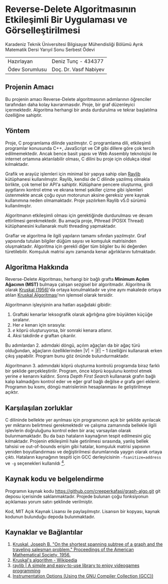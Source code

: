 
# Reverse-Delete Algoritmasının Etkileşimli Bir Uygulaması ve Görselleştirilmesi

Karadeniz Teknik Üniversitesi Bilgisayar Mühendisliği Bölümü Ayrık Matematik Dersi Yarıyıl Sonu Serbest Ödevi

| | | 
| ---------------|------------------------ |
| Hazırlayan     | Deniz Tunç - 434377     |
| Ödev Sorumlusu | Doç. Dr. Vasıf Nabiyev  |

## Projenin Amacı

Bu projenin amacı Reverse-Delete algoritmasının adımlarının öğrenciler tarafından daha kolay kavranmasıdır. Proje, bir graf düzenleyici içermektedir. Algoritma herhangi bir anda durdurulma ve tekrar başlatılma özelliğine sahiptir.


## Yöntem

Proje, C programlama dilinde yazılmıştır. C programlama dili, etkileşimli programlar konusunda C++, JavaScript ve C# gibi dillere göre çok tercih edilmemektedir. Ancak bence basit yapısı ve Web Assembly teknolojisi ile internet ortamına aktarılabilir olması, C dilini bu proje için oldukça ideal kılmaktadır.

Grafik ve arayüz işlemleri için minimal bir yapıya sahip olan [Raylib](#3) kütüphanesi kullanılmıştır. Raylib, kendisi de C dilinde yazılmış olmakla birlikte, çok temel bir API'a sahiptir. Kütüphane pencere oluşturma, girdi aygıtlarını kontrol etme ve ekrana temel şekiller çizme gibi işlemleri üstenmekte ancak çoğu oyun motorunun aksine gereksiz yere kaynak kullanımına neden olmamaktadır. Proje yazılırken Raylib v5.0 sürümü kullanılmıştır.

Algoritmanın etkileşimli olması için gerektiğinde durdurulması ve devam ettirilmesi gerekmektedir. Bu amaçla proje, Pthread (POSIX Thread) kütüphanesini kullanarak multi threading yapmaktadır.

Graflar ve algoritma ile ilgili yapıların tamamı sıfırdan yazılmıştır. Graf yapısında tutulan bilgiler düğüm sayısı ve komşuluk matrisinden oluşmaktadır. Algoritma için gerekli diğer tüm bilgiler bu iki değerden türetilebilir. Komşuluk matrisi aynı zamanda kenar ağırlıklarını tutmaktadır.

## Algoritma Hakkında

Reverse-Delete Algoritması, herhangi bir bağlı grafta **Minimum Açılım Ağacının (MST)** bulmaya çalışan sezgisel bir algoritmadır. Algoritma ilk olarak [Kruskal (1956)](#1)'da ortaya konulmaktadır ve yine aynı makalede ortaya atılan [Kruskal Algoritması](#2)'nın işlemsel olarak tersidir. 

Algoritmanın işleyişinin ana hatları aşağıdaki gibidir:

1. Graftaki kenarlar leksografik olarak ağırlığına göre büyükten küçüğe sıralanır.
2. Her *e* kenarı için sırasıyla:
3.  *e* köprü oluşturuyorsa, bir sonraki kenara atlanır.
4.  Aksi takdirde *e* graftan çıkarılır.

Bu adımlardan 2. adımdaki döngü, açılım ağaçları da bir ağaç türü olduğundan, ağaçların özelliklerinden $|V|=|E|-1$ özelliğini kullanarak erken çıkış yapabilir. Program bunu göz önünde bulundurmaktadır.

Algoritmanın 3. adımındaki köprü oluşturma kontrolü programda biraz farklı bir şeklide gerçekleştirilir. Program, önce köprü koşulunu kontrol etmek yerine *e* kenarını kaldırır. Sonra *Depth First Search* kullanarak grafın bağlı kalıp kalmadığını kontrol eder ve eğer graf bağlı değilse *e* grafa geri eklenir. Programın bu kısmı, döngü matrislerinin hesaplanması ile geliştirilmeye açıktır.

## Karşılaşılan zorluklar

C dilininde bellekte yer ayrılması için programcının açık bir şekilde ayrılacak yer miktarını belirtmesi gerekmektedir ve çalışma zamanında bellekle ilgili işlevlerin doğruluğunu kontrol eden bir araç varsayılan olarak bulunmamaktadır. Bu da bazı hataların kaynağının tespit edilmesini güç kılmaktadır.
Projenin etkileşimli hale getirilmesi sırasında, yanlış bellek tahsisi ve out-of-bounds erişim gibi hatalar, komşuluk matrisi yapısının yeniden boyutlandırması ve değiştirilmesi durumlarında yaygın olarak ortaya çıktı. Hataların kaynağının tespiti için GCC derleyicisinin `-fsanitize=address` ve `-g` seçenekleri kullanıldı [<sup>4</sup>](#4).

## Kaynak kodu ve belgelendirme

Programın kaynak kodu https://github.com/creeperkafasi/graph-algo.git git deposu içerisinde saklanmaktadır. Projede bulunan çoğu fonksiyonun açıklaması yorum satırı şeklinde verilmiştir.

Kod, MIT Açık Kaynak Lisansı ile paylaşılmıştır. Lisansın bir kopyası, kaynak kodunun bulunduğu depoda bulunmaktadır.

## Kaynaklar ve Bağlantılar

1. <a id="1" href="https://www.ams.org/journals/proc/1956-007-01/S0002-9939-1956-0078686-7/?active=current">Kruskal, Joseph B. "On the shortest spanning subtree of a graph and the traveling salesman problem." Proceedings of the American Mathematical Society, 1956.</a>
2.  <a id="2" href="https://en.wikipedia.org/wiki/Kruskal%27s_algorithm">Kruskal's algorithm - Wikipedia</a> 
3.  <a id="3" href="https://www.raylib.com/">raylib | A simple and easy-to-use library to enjoy videogames programming</a> 
4.  <a id="4" href="https://gcc.gnu.org/onlinedocs/gcc/Instrumentation-Options.html#index-fsanitize_003daddress">Instrumentation Options (Using the GNU Compiler Collection (GCC))</a>
